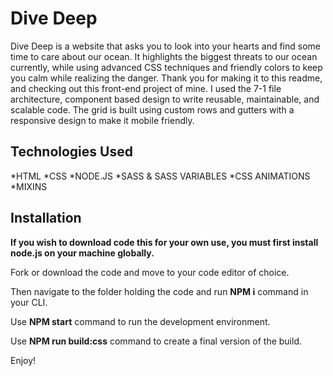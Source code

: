 # Dive Deep

Dive Deep is a website that asks you to look into your hearts and find some time to care about our ocean. It highlights the biggest threats to our ocean currently, while using advanced CSS techniques and friendly colors to keep you calm while realizing the danger. Thank you for making it to this readme, and checking out this front-end project of mine. I used the 7-1 file architecture, component based design to write reusable, maintainable, and scalable code. The grid is built using custom rows and gutters with a responsive design to make it mobile friendly.

## Technologies Used

*HTML
*CSS
*NODE.JS
*SASS & SASS VARIABLES
*CSS ANIMATIONS
*MIXINS

## Installation

**If you wish to download code this for your own use, you must first install node.js on your machine globally.**

Fork or download the code and move to your code editor of choice.

Then navigate to the folder holding the code and run **NPM i** command in your CLI.

Use **NPM start** command to run the development environment.

Use **NPM run build:css** command to create a final version of the build.

Enjoy!

